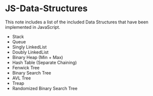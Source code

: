 # JS-Data-Structures
This note includes a list of the included Data Structures that have been implemented in JavaScript.
- Stack
- Queue
- Singly LinkedList
- Doubly LinkedList
- Binary Heap (Min + Max)
- Hash Table (Separate Chaining)
- Fenwick Tree
- Binary Search Tree
- AVL Tree
- Treap
- Randomized Binary Search Tree

